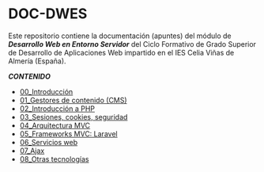 # DOC-DWES

Este repositorio contiene la documentación (apuntes) del módulo de ***Desarrollo Web en Entorno Servidor*** del Ciclo Formativo de Grado Superior de Desarrollo de Aplicaciones Web impartido en el IES Celia Viñas de Almería (España).

***CONTENIDO***

* [00_Introducción](00_intro.md)
* [01_Gestores de contenido (CMS)](01_cms.md)
* [02_Introducción a PHP](02_php.md)
* [03_Sesiones, cookies, seguridad](03_sesiones.md)
* [04_Arquitectura MVC](04_mvc.md)
* [05_Frameworks MVC: Laravel](05_laravel.md)
* [06_Servicios web](06_servicios.md)
* [07_Ajax](07_ajax.md)
* [08_Otras tecnologías](08_otros.md)
